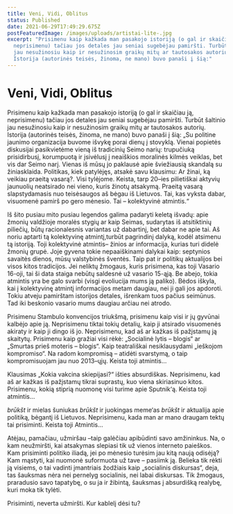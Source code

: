 ```yaml
---
title: Veni, Vidi, Oblitus
status: Published
date: 2021-06-29T17:49:29.675Z
postFeaturedImage: /images/uploads/artistai-lite-.jpg
excerpt: "Prisimenu kaip kažkada man pasakojo istoriją (o gal ir skaičiau ją,
  neprisimenu) tačiau jos detales jau seniai sugebėjau pamiršti. Turbūt šaltinio
  jau nesužinosiu kaip ir nesužinosim graikų mitų ar tautosakos autorių.
  Istorija (autorinės teisės, žinoma, ne mano) buvo panaši į šią:"
---
```

# <span class="c10">Veni, Vidi, Oblitus</span>

<span>Prisimenu kaip kažkada man pasakojo istoriją (o gal ir skaičiau ją, neprisimenu) tačiau jos detales jau seniai sugebėjau pamiršti. Turbūt šaltinio jau nesužinosiu kaip ir nesužinosim graikų mitų ar tautosakos autorių. Istorija (autorinės teisės, žinoma, ne mano) buvo panaši į šią: „Su politine jaunimo organizacija buvome išvykę porai dienų į stovyklą. Vienai popietės diskusijai pasikvietėme vieną iš tradicinių Seimo narių: trupučiuką prisidirbusį, korumpuotą ir įsivėlusį į neaiškios moralinės kilmės veiklas, bet vis dar Seimo narį. Vienas iš mūsų jo paklausė apie šviežiausią skandalą su žiniasklaida. Politikas, kiek patylėjęs, atsakė savu klausimu:</span><span> </span><span class="c13">Ar žinai, ką veikiau praeitą vasarą?</span><span>. Visi tylėjome. Keista, tarp 20–ies pilietiškai aktyvių jaunuolių neatsirado nei vieno, kuris žinotų atsakymą.</span> <span class="c4 c17 c13">Praeitą vasarą slapstydamasis nuo teisėsaugos aš bėgau iš Lietuvos. Tai, kas vyksta dabar, visuomenė pamirš po gero mėnesio. Tai – kolektyvinė atmintis.“</span>

<span>Iš šito pusiau mito pusiau legendos galima padaryti keletą išvadų: apie žmonių valdžioje moralės stygių ar kaip Seimas, sudarytas iš atsitiktinių piliečių, būtų racionalesnis variantas už dabartinį, bet dabar ne apie tai. Aš noriu aptarti tą</span> <span class="c13">kolektyvinę atmintį,</span><span>turbūt pagrindinį dalyką, kodėl atsimenu tą istoriją. Toji</span> <span class="c13">kolektyvinė atmintis</span><span>– žinios ar informacija, kurias turi didelė žmonių grupė. Joje gyvena tokie nepaaiškinami dalykai kaip: septynios savaitės dienos, mūsų valstybinės šventės. Taip pat ir politikų aktualijos bei visos kitos tradicijos. Jei neliktų žmogaus, kuris</span> <span>prisimena</span><span>, kas toji Vasario 16-oji, tai ši data staiga nebūtų saldesnė už vasario 15-ąją. Be abejo, tokia atmintis yra be galo svarbi (visgi evoliucija mums ją paliko). Bėdos iškyla, kai į</span> <span class="c13">kolektyvinę atmintį</span><span class="c2"> informacijos metam daugiau, nei ji gali jos apdoroti. Tokiu atveju pamirštam istorijos detales, išrenkam tuos pačius seimūnus. Tad iki beskonio vasario mums daugiau arčiau nei atrodo.</span>

<span>Prisimenu Stambulo konvencijos triukšmą, prisimenu kaip visi ir jų gyvūnai kalbėjo apie ją. Neprisimenu tiktai tokių detalių, kaip ji atsirado visuomenės akiraty ir kaip ji dingo iš jo. Neprisimenu, kad aš ar kažkas iš pažįstamų ją skaitytų. Prisimenu kaip gražiai visi rėkė: „Socialinė lytis – blogis“ ar „Smurtas prieš moteris – blogis“. Kaip teatrališkai nesiklausydami „ieškojom kompromiso“. Na radom kompromisą – atidėti svarstymą, o taip kompromisuojam jau nuo 2013–ųjų. Keista toji</span> <span class="c4 c13 c17">atmintis...</span>

<span>Klausimas „Kokia vakcina skiepijasi?“ išties absurdiškas. Neprisimenu, kad aš ar kažkas iš pažįstamų tikrai suprastų, kuo viena</span> <span>skiriasi</span><span>nuo kitos. Prisimenu, kokią stiprią nuomonę visi turime apie Sputnik‘ą. Keista toji</span> <span class="c4 c17 c13">atmintis...</span>

<span>*brūkšt* ir mielas šuniukas *brūkšt* ir juokingas meme‘as *brūkšt* ir aktualija apie politiką, bėgantį iš Lietuvos. Neprisimenu, kada man ar mano draugam tektų tai prisiminti. Keista toji</span> <span class="c4 c17 c13">Atmintis...</span>

<span>Atėjau, pamačiau, užmiršau</span> <span class="c18">–</span><span>taip galėčiau apibūdinti savo amžininkus. Na, o kam neužmiršti, kai atsakymas slepiasi tik už vienos interneto paieškos. Kam prisiminti politiko iliadą, jei po mėnesio turėsim jau kitą naują odisėją? Kam mąstyti, kai nuomonė suformuota už tave – pasiimk ją. Belieka tik rėkti ją visiems, o tai vadinti įmantriais žodžiais kaip</span> <span>„</span><span>socialinis diskursas“, deja, tas šauksmas nėra nei pernelyg socialinis, nei labai diskursas. Tik žmogaus, praradusio savo tapatybę, o su</span><span> j</span><span class="c2">a ir žibintą, šauksmas į absurdišką realybę, kuri moka tik tylėti.</span>

<span class="c2">Prisiminti, neverta užmiršti. Kur kablelį dėsi tu?</span>